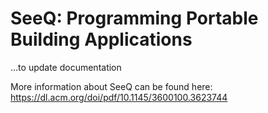 # SeeQ: Programming Portable Building Applications
...to update documentation

More information about SeeQ can be found here: 
https://dl.acm.org/doi/pdf/10.1145/3600100.3623744
